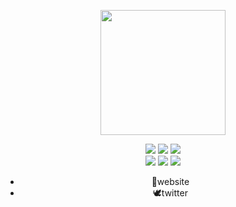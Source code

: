 <p align="center"><a href="https://tsei.jp/mdmd/">
    <img width="200" src="https://res.cloudinary.com/dpimrj9cp/image/upload/v1555328364/IMG_0550.jpg">
</a></p>
<p align="center">
    <img src="https://img.shields.io/badge/license-MIT-green.svg"/>
    <img src="https://img.shields.io/badge/build-passing-green.svg"/>
    <img src="https://img.shields.io/badge/npm-1.0.0-green.svg"/>
    <br>
    <img src="https://img.shields.io/badge/django-v1.1-blue.svg"/>
    <img src="https://img.shields.io/badge/python-v3.6-blue.svg"/>
    <img src="https://img.shields.io/badge/types-Typescript-blue.svg"/>
</p>

<ul align="center">
<li><a src="https://tsei.jp/note">📒website<a> </li>
<li><a src="https://twitter.com/tseijp">🕊twitter<a></li>
</ul>
